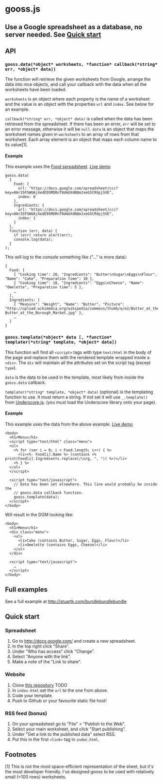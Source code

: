 gooss.js
=======

## Use a Google spreadsheet as a database, no server needed. See [Quick start](#quick-start)

API
---

### `gooss.data(*object* worksheets, *function* callback(*string* err, *object* data))`

The function will retrieve the given worksheets from Google, arrange the data
into nice objects, and call your callback with the data when all the worksheets
have been loaded.

`worksheets` is an object where each property is the name of a worksheet and
the value is an object with the properties `url` and `index`. See below for
an example.

`callback(*string* err, *object* data)` is called when the data has been
retrieved from the spreadsheet. If there has been an error, `err` will be set
to an error message, otherwise it will be `null`. `data` is an object that maps
the worksheet names given in `worksheets` to an array of rows from that
worksheet. Each array element is an object that maps each column name to its
value[1].

#### Example

This example uses the [Food spreadsheet][food_ss]. [Live demo](http://stuartk.com/gooss/examples/food.html)

    gooss.data(
      {
        Food: {
          url: "https://docs.google.com/spreadsheet/ccc?key=0Ar35F5WUAjXedE9SMDRnT0dmUXdNQmJxeG5CRXpjSVE",
          index: 0
        },
        Ingredients: {
          url: "https://docs.google.com/spreadsheet/ccc?key=0Ar35F5WUAjXedE9SMDRnT0dmUXdNQmJxeG5CRXpjSVE",
          index: 1
        }
      },
      function (err, data) {
        if (err) return alert(err);
        console.log(data);
      }
    );

This will log to the console something like ("…" is more data):

    {
      Food: [
        { "Cooking time": 20, "Ingredients": "Butter\nSugar\nEggs\nFlour",  "Name": "Cake", "Preparation time": 10 },
        { "Cooking time": 10, "Ingredients": "Eggs\nCheese", "Name": "Omelette", "Preparation time": 5 },
        …
      ],
      Ingredients: [
        { "Measure": "Weight", "Name": "Butter", "Picture": "http://upload.wikimedia.org/wikipedia/commons/thumb/e/e2/Butter_at_the_Borough_Market.jpg/250px-Butter_at_the_Borough_Market.jpg" },
        …
      ]
    }


### `gooss.template(*object* data [, *function* templater(*string* template, *object* data])`

This function will find all `<script>` tags with type `text/html` in the body
of the page and replace them with the rendered template wrapped inside a
`<div>`. The `div` will maintain all the attributes set on the script tag
(except `type`).

`data` is the data to be used in the template, most likely from inside the
`gooss.data` callback.

`templater(*string* template, *object* data)` (optional) is the templating
function to use. It must return a string. If not set it will use `_.template()`
from [Underscore.js](http://documentcloud.github.com/underscore/).
(you must load the Underscore library onto your page).

#### Example

This example uses the data from the above example. [Live demo](http://stuartk.com/gooss/examples/template.html)

    <body>
      <h1>Menu</h1>
      <script type="text/html" class="menu">
      <ul>
        <% for (var i = 0; i < Food.length; i++) { %>
          <li><%- Food[i].Name %> (contains <% print(Food[i].Ingredients.replace(/\n/g, ", ")) %>)</li>
        <% } %>
      </ul>
      </script>

      <script type="text/javascript">
        // Data has been set elsewhere. This line would probably be inside the
        // gooss.data callback function.
        gooss.template(data);
      </script>
    </body>

Will result in the DOM looking like:

    <body>
      <h1>Menu</h1>
      <div class="menu">
        <ul>
          <li>Cake (contains Butter, Sugar, Eggs, Flour)</li>
          <li>Omelette (contains Eggs, Cheese)</li>
        </ul>
      </div>

      <script type="text/javascript">
        …
      </script>
    </body>

Full examples
-------------

See a full example at http://stuartk.com/bundlebundlebundle

Quick start
-----------

### Spreadsheet

  1. Go to http://docs.google.com/ and create a new spreadsheet.
  2. In the top right click "Share".
  3. Under "Who has access" click "Change".
  4. Select "Anyone with the link".
  5. Make a note of the "Link to share".

### Website

  1. Clone [this repository](#) TODO
  2. In `index.html` set the `url` to the one from above.
  3. Code your template.
  4. Push to Github or your favourite static file host!

### RSS feed (bonus)

  1. On your spreadsheet go to "File" > "Publish to the Web".
  2. Select your main worksheet, and click "Start publishing".
  3. Under "Get a link to the published data" select RSS.
  4. Put this in the first `<link>` tag in `index.html`.

Footnotes
---------

[1] This is not the most space-efficient representation of the sheet, but it's
the most developer friendly. I've designed gooss to be used with relatively
small (<100 rows) worksheets.

[food_ss]: https://docs.google.com/spreadsheet/ccc?key=0Ar35F5WUAjXedE9SMDRnT0dmUXdNQmJxeG5CRXpjSVE
